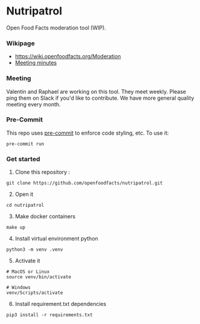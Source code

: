 # Nutripatrol

Open Food Facts moderation tool (WIP).

### Wikipage 
- https://wiki.openfoodfacts.org/Moderation
- [Meeting minutes](https://docs.google.com/document/d/1B9Ci42kl_jrFt2hi3PiWW9tM9l6B1sI5kQMI9Zd6QS4/edit)

### Meeting
Valentin and Raphael are working on this tool. They meet weekly. Please ping them on Slack if you'd like to contribute. 
We have more general quality meeting every month.

### Pre-Commit
This repo uses [pre-commit](https://pre-commit.com/) to enforce code styling, etc. To use it:
```console
pre-commit run
```

### Get started
1. Clone this repository :
```console
git clone https://github.com/openfoodfacts/nutripatrol.git
```

2. Open it
```console
cd nutripatrol
```

3. Make docker containers
```console
make up
```

4. Install virtual environment python
```console
python3 -m venv .venv
```

5. Activate it 
```console
# MacOS or Linux
source venv/bin/activate

# Windows
venv/Scripts/activate
```

6. Install requirement.txt dependencies
```console
pip3 install -r requirements.txt
```